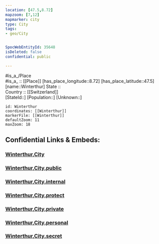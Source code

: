```yaml
---
location: [47.5,8.72] 
mapzoom: [7,12] 
mapmarker: city 
type: City
tags:
- geo/City


SpocWebEntityId: 35648
isDeleted: false
confidential: public

---
```

#is_a_/Place  
#is_a_ :: [[Place]] 
[has_place_longitude::8.72] 
[has_place_latitude::47.5] 
[name::Winterthur] 
State ::  
Country :: [[Switzerland]]  
[StateId::] 
[Population::] 
[Unknown::] 


```leaflet
id: Winterthur
coordinates: [[Winterthur]] 
markerFile: [[Winterthur]] 
defaultZoom: 11 
maxZoom: 18
```


## Confidential Links & Embeds: 

### [Winterthur,City](/_Standards/Earth/Continent/Europe/Europe~Central/Switzerland/Switzerland~Cantons/Zürich,Canton/districts~Zürich/Winterthur/municipalities~Winterthur/Winterthur-municipality/Winterthur,City.md) 

### [Winterthur,City.public](/_public/Earth/Continent/Europe/Europe~Central/Switzerland/Switzerland~Cantons/Zürich,Canton/districts~Zürich/Winterthur/municipalities~Winterthur/Winterthur-municipality/Winterthur,City.public.md) 

### [Winterthur,City.internal](/_internal/Earth/Continent/Europe/Europe~Central/Switzerland/Switzerland~Cantons/Zürich,Canton/districts~Zürich/Winterthur/municipalities~Winterthur/Winterthur-municipality/Winterthur,City.internal.md) 

### [Winterthur,City.protect](/_protect/Earth/Continent/Europe/Europe~Central/Switzerland/Switzerland~Cantons/Zürich,Canton/districts~Zürich/Winterthur/municipalities~Winterthur/Winterthur-municipality/Winterthur,City.protect.md) 

### [Winterthur,City.private](/_private/Earth/Continent/Europe/Europe~Central/Switzerland/Switzerland~Cantons/Zürich,Canton/districts~Zürich/Winterthur/municipalities~Winterthur/Winterthur-municipality/Winterthur,City.private.md) 

### [Winterthur,City.personal](/_personal/Earth/Continent/Europe/Europe~Central/Switzerland/Switzerland~Cantons/Zürich,Canton/districts~Zürich/Winterthur/municipalities~Winterthur/Winterthur-municipality/Winterthur,City.personal.md) 

### [Winterthur,City.secret](/_secret/Earth/Continent/Europe/Europe~Central/Switzerland/Switzerland~Cantons/Zürich,Canton/districts~Zürich/Winterthur/municipalities~Winterthur/Winterthur-municipality/Winterthur,City.secret.md)

